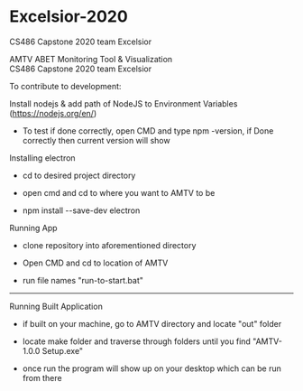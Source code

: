 # Excelsior-2020
CS486 Capstone 2020 team Excelsior

AMTV
ABET Monitoring Tool & Visualization\
CS486 Capstone 2020 team Excelsior

To contribute to development:

Install nodejs & add path of NodeJS to Environment Variables (https://nodejs.org/en/)

- To test if done correctly, open CMD and type npm -version, if Done correctly then current version will show



Installing electron 

- cd to desired project directory

 - open cmd and cd to where you want to AMTV to be

- npm install --save-dev electron



Running App

- clone repository into aforementioned directory

- Open CMD and cd to location of AMTV 

- run file names "run-to-start.bat"

--------

Running Built Application

- if built on your machine, go to AMTV directory and locate "out" folder

- locate make folder and traverse through folders until you find "AMTV-1.0.0 Setup.exe"

- once run the program will show up on your desktop which can be run from there

